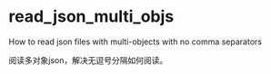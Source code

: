 # read_json_multi_objs
How to read json files with multi-objects with no comma separators

阅读多对象json，解决无逗号分隔如何阅读。
